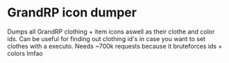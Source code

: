 # GrandRP icon dumper

Dumps all GrandRP clothing + item icons aswell as their clothe and color ids. Can be useful for finding out clothing id's in case you want to set clothes with a executo.
Needs ~700k requests because it bruteforces ids + colors lmfao
